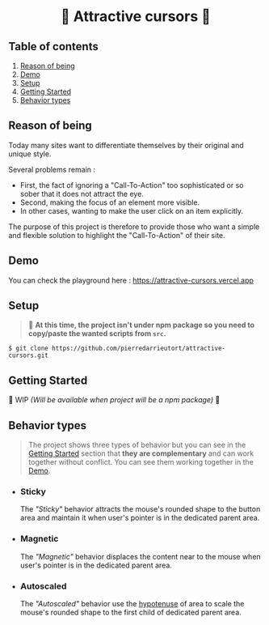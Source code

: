 <h1 align="center">🥳 Attractive cursors 🎉</h1>

## Table of contents

1. [Reason of being](#reason-of-being)
2. [Demo](#demo)
3. [Setup](#setup)
4. [Getting Started](#getting-started)
5. [Behavior types](#behavior-types)

## Reason of being
Today many sites want to differentiate themselves by their original and unique style.

Several problems remain :
- First, the fact of ignoring a "Call-To-Action" too sophisticated or so sober that it does not attract the eye.
- Second, making the focus of an element more visible.
- In other cases, wanting to make the user click on an item explicitly.

The purpose of this project is therefore to provide those who want a simple and flexible solution to highlight the "Call-To-Action" of their site. 

## Demo
You can check the playground here : https://attractive-cursors.vercel.app

## Setup

> 🚧 **At this time, the project isn't under npm package so you need to copy/paste the wanted scripts from `src`.**

```shell
$ git clone https://github.com/pierredarrieutort/attractive-cursors.git
```

## Getting Started
🚧 WIP *(Will be available when project will be a npm package)* 🚧

## Behavior types

> The project shows three types of behavior but you can see in the [Getting Started](#getting-started) section that **they are complementary** and can work together without conflict. You can see them working together in the [Demo](#demo).

- ### Sticky
   The *"Sticky"* behavior attracts the mouse's rounded shape to the button area and maintain it when user's pointer is in the dedicated parent area.

- ### Magnetic
   The *"Magnetic"* behavior displaces the content near to the mouse when user's pointer is in the dedicated parent area.

- ### Autoscaled
   The *"Autoscaled"* behavior use the [hypotenuse](https://en.wikipedia.org/wiki/Hypotenuse) of area to scale the mouse's rounded shape to the first child of dedicated parent area.
